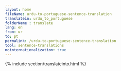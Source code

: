 ```yaml
---
layout: home
fileName: urdu-to-portuguese-sentence-translation
translatein: urdu_to_portuguese
folderName : translate
lang: en
from: ur
to: pt
permalink: /urdu-to-portuguese-sentence-translation
tool: sentence-translations
nointernationalization: true
---
```

{% include section/translateinto.html %}
